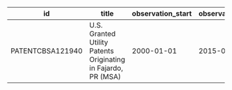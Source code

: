 | id               | title                                                         | observation_start   | observation_end   |
|------------------|---------------------------------------------------------------|---------------------|-------------------|
| PATENTCBSA121940 | U.S. Granted Utility Patents Originating in Fajardo, PR (MSA) | 2000-01-01          | 2015-01-01        |